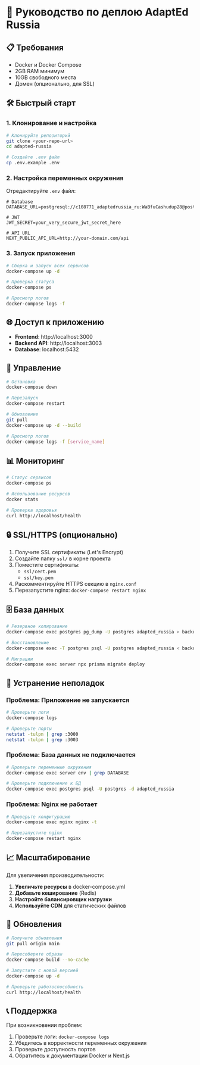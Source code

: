 # 🚀 Руководство по деплою AdaptEd Russia

## 📋 Требования

- Docker и Docker Compose
- 2GB RAM минимум
- 10GB свободного места
- Домен (опционально, для SSL)

## 🛠️ Быстрый старт

### 1. Клонирование и настройка

```bash
# Клонируйте репозиторий
git clone <your-repo-url>
cd adapted-russia

# Создайте .env файл
cp .env.example .env
```

### 2. Настройка переменных окружения

Отредактируйте `.env` файл:

```env
# Database
DATABASE_URL=postgresql://c108771_adaptedrussia_ru:WaBfuCashudup28@postgres.c108771.h2/c108771_adaptedrussia_ru

# JWT
JWT_SECRET=your_very_secure_jwt_secret_here

# API URL
NEXT_PUBLIC_API_URL=http://your-domain.com/api
```

### 3. Запуск приложения

```bash
# Сборка и запуск всех сервисов
docker-compose up -d

# Проверка статуса
docker-compose ps

# Просмотр логов
docker-compose logs -f
```

## 🌐 Доступ к приложению

- **Frontend**: http://localhost:3000
- **Backend API**: http://localhost:3003
- **Database**: localhost:5432

## 🔧 Управление

```bash
# Остановка
docker-compose down

# Перезапуск
docker-compose restart

# Обновление
git pull
docker-compose up -d --build

# Просмотр логов
docker-compose logs -f [service_name]
```

## 📊 Мониторинг

```bash
# Статус сервисов
docker-compose ps

# Использование ресурсов
docker stats

# Проверка здоровья
curl http://localhost/health
```

## 🔒 SSL/HTTPS (опционально)

1. Получите SSL сертификаты (Let's Encrypt)
2. Создайте папку `ssl/` в корне проекта
3. Поместите сертификаты:
   - `ssl/cert.pem`
   - `ssl/key.pem`
4. Раскомментируйте HTTPS секцию в `nginx.conf`
5. Перезапустите nginx: `docker-compose restart nginx`

## 🗄️ База данных

```bash
# Резервное копирование
docker-compose exec postgres pg_dump -U postgres adapted_russia > backup.sql

# Восстановление
docker-compose exec -T postgres psql -U postgres adapted_russia < backup.sql

# Миграции
docker-compose exec server npx prisma migrate deploy
```

## 🚨 Устранение неполадок

### Проблема: Приложение не запускается
```bash
# Проверьте логи
docker-compose logs

# Проверьте порты
netstat -tulpn | grep :3000
netstat -tulpn | grep :3003
```

### Проблема: База данных не подключается
```bash
# Проверьте переменные окружения
docker-compose exec server env | grep DATABASE

# Проверьте подключение к БД
docker-compose exec postgres psql -U postgres -d adapted_russia
```

### Проблема: Nginx не работает
```bash
# Проверьте конфигурацию
docker-compose exec nginx nginx -t

# Перезапустите nginx
docker-compose restart nginx
```

## 📈 Масштабирование

Для увеличения производительности:

1. **Увеличьте ресурсы** в docker-compose.yml
2. **Добавьте кеширование** (Redis)
3. **Настройте балансировщик нагрузки**
4. **Используйте CDN** для статических файлов

## 🔄 Обновления

```bash
# Получите обновления
git pull origin main

# Пересоберите образы
docker-compose build --no-cache

# Запустите с новой версией
docker-compose up -d

# Проверьте работоспособность
curl http://localhost/health
```

## 📞 Поддержка

При возникновении проблем:
1. Проверьте логи: `docker-compose logs`
2. Убедитесь в корректности переменных окружения
3. Проверьте доступность портов
4. Обратитесь к документации Docker и Next.js 